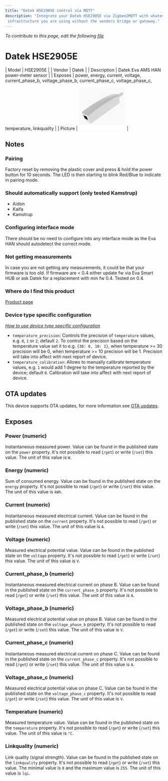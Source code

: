 ```yaml
---
title: "Datek HSE2905E control via MQTT"
description: "Integrate your Datek HSE2905E via Zigbee2MQTT with whatever smart home
 infrastructure you are using without the vendors bridge or gateway."
---
```


*To contribute to this page, edit the following
[file](https://github.com/Koenkk/zigbee2mqtt.io/blob/master/docs/devices/HSE2905E.md)*

# Datek HSE2905E

| Model | HSE2905E  |
| Vendor  | Datek  |
| Description | Datek Eva AMS HAN power-meter sensor |
| Exposes | power, energy, current, voltage, current_phase_b, voltage_phase_b, current_phase_c, voltage_phase_c, temperature, linkquality |
| Picture | ![Datek HSE2905E](../../public/images/devices/HSE2905E.jpg) |

## Notes


### Pairing
Factory reset by removing the plastic cover and press & hold the power button for 10 seconds. The LED is then
starting to blink Red/Blue to indicate in pairing mode.

### Should automatically support (only tested Kamstrup)
- Aidon
- Kaifa
- Kamstrup

### Configuring interface mode
There should be no need to configure into any interface mode as the Eva HAN should autodetect the correct mode.

### Not getting measurements
In case you are not getting any measurements, it could be that your firmware is too old. If firmware are < 0.4
either update fw via Eva Smart HUB or ask Datek for a replacement with min fw 0.4. Tested on 0.4.

### Where do I find this product
[Product page](https://shop.evasmart.no/produkt/smarthus/maleravleser#product-tabs1)

### Device type specific configuration
*[How to use device type specific configuration](../information/configuration.md)*

* `temperature_precision`: Controls the precision of `temperature` values,
e.g. `0`, `1` or `2`; default `2`.
To control the precision based on the temperature value set it to e.g. `{30: 0, 10: 1}`,
when temperature >= 30 precision will be 0, when temperature >= 10 precision will be 1. Precision will take into affect with next report of device.
* `temperature_calibration`: Allows to manually calibrate temperature values,
e.g. `1` would add 1 degree to the temperature reported by the device; default `0`. Calibration will take into affect with next report of device.


## OTA updates
This device supports OTA updates, for more information see [OTA updates](../information/ota_updates.md).


## Exposes

### Power (numeric)
Instantaneous measured power.
Value can be found in the published state on the `power` property.
It's not possible to read (`/get`) or write (`/set`) this value.
The unit of this value is `W`.

### Energy (numeric)
Sum of consumed energy.
Value can be found in the published state on the `energy` property.
It's not possible to read (`/get`) or write (`/set`) this value.
The unit of this value is `kWh`.

### Current (numeric)
Instantaneous measured electrical current.
Value can be found in the published state on the `current` property.
It's not possible to read (`/get`) or write (`/set`) this value.
The unit of this value is `A`.

### Voltage (numeric)
Measured electrical potential value.
Value can be found in the published state on the `voltage` property.
It's not possible to read (`/get`) or write (`/set`) this value.
The unit of this value is `V`.

### Current_phase_b (numeric)
Instantaneous measured electrical current on phase B.
Value can be found in the published state on the `current_phase_b` property.
It's not possible to read (`/get`) or write (`/set`) this value.
The unit of this value is `A`.

### Voltage_phase_b (numeric)
Measured electrical potential value on phase B.
Value can be found in the published state on the `voltage_phase_b` property.
It's not possible to read (`/get`) or write (`/set`) this value.
The unit of this value is `V`.

### Current_phase_c (numeric)
Instantaneous measured electrical current on phase C.
Value can be found in the published state on the `current_phase_c` property.
It's not possible to read (`/get`) or write (`/set`) this value.
The unit of this value is `A`.

### Voltage_phase_c (numeric)
Measured electrical potential value on phase C.
Value can be found in the published state on the `voltage_phase_c` property.
It's not possible to read (`/get`) or write (`/set`) this value.
The unit of this value is `V`.

### Temperature (numeric)
Measured temperature value.
Value can be found in the published state on the `temperature` property.
It's not possible to read (`/get`) or write (`/set`) this value.
The unit of this value is `°C`.

### Linkquality (numeric)
Link quality (signal strength).
Value can be found in the published state on the `linkquality` property.
It's not possible to read (`/get`) or write (`/set`) this value.
The minimal value is `0` and the maximum value is `255`.
The unit of this value is `lqi`.

